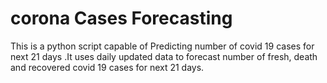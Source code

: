 # corona Cases Forecasting
This is a python script capable of Predicting number of covid 19 cases for next 21 days .It uses daily updated data to forecast number of fresh, death and recovered covid 19 cases for next 21 days.


